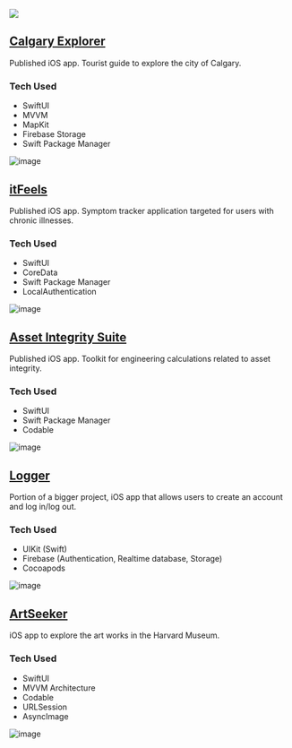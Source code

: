 <a href="https://apps.apple.com/ca/developer/andres-alfonso-marquez-socorro/id1586749692"><img src="https://img.shields.io/badge/App_Store-0D96F6?style=for-the-badge&logo=app-store&logoColor=white">

## [Calgary Explorer](https://apps.apple.com/ca/app/calgary-explorer/id6447774750?platform=iphone)

  Published iOS app. Tourist guide to explore the city of Calgary.

  ### Tech Used
  - SwiftUI
  - MVVM
  - MapKit
  - Firebase Storage
  - Swift Package Manager

  ![image](https://github.com/AndresMarq/iOS-Developer-Portfolio/assets/70426525/42bf0ba9-275e-4150-ba66-197800509f8c)


## [itFeels](https://apps.apple.com/ca/app/itfeels/id1602940771)

  Published iOS app. Symptom tracker application targeted for users with chronic illnesses.

  ### Tech Used
  - SwiftUI
  - CoreData
  - Swift Package Manager
  - LocalAuthentication

  ![image](https://github.com/AndresMarq/iOS-Developer-Portfolio/assets/70426525/905cab52-470b-4c5b-9b28-db6731fa2d4d)


## [Asset Integrity Suite](https://apps.apple.com/ca/app/asset-integrity-suite/id1586749690)
  
  Published iOS app. Toolkit for engineering calculations related to asset integrity.

  ### Tech Used
  - SwiftUI
  - Swift Package Manager
  - Codable
  
  ![image](https://github.com/AndresMarq/iOS-Developer-Portfolio/assets/70426525/1333d838-0435-46d6-b848-61ddab738809)

## [Logger](https://github.com/AndresMarq/Logger)

  Portion of a bigger project, iOS app that allows users to create an account and log in/log out.

  ### Tech Used
  - UIKit (Swift)
  - Firebase (Authentication, Realtime database, Storage)
  - Cocoapods

  ![image](https://github.com/AndresMarq/iOS-Developer-Portfolio/assets/70426525/7b781e6a-f630-4e00-b40c-50acdc4ddd56)

## [ArtSeeker](https://github.com/AndresMarq/ArtSeeker)

  iOS app to explore the art works in the Harvard Museum.

  ### Tech Used
  - SwiftUI
  - MVVM Architecture
  - Codable
  - URLSession
  - AsyncImage

![image](https://github.com/AndresMarq/iOS-Developer-Portfolio/assets/70426525/51225f97-519d-4cec-aaeb-e233feb6dec3)


